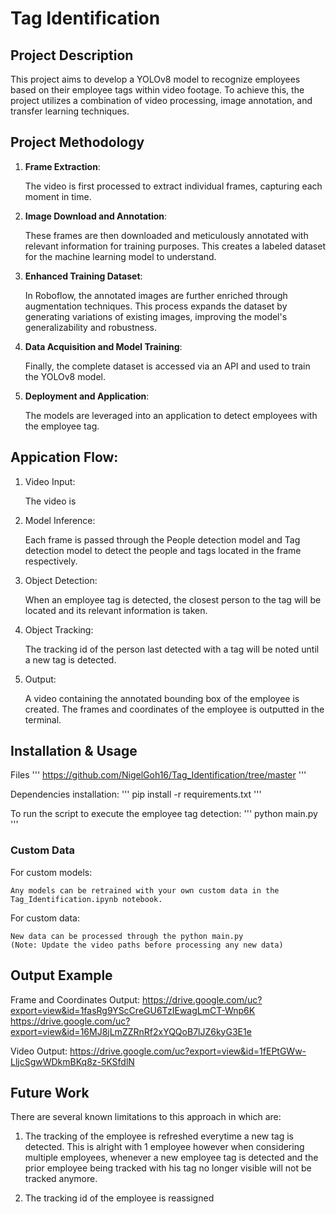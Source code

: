 # Tag Identification

## Project Description

This project aims to develop a YOLOv8 model to recognize employees based on their employee tags within video footage. To achieve this, the project utilizes a combination of video processing, image annotation, and transfer learning techniques.

## Project Methodology

1. **Frame Extraction**: 
    
    The video is first processed to extract individual frames, capturing each moment in time.

2. **Image Download and Annotation**: 
    
    These frames are then downloaded and meticulously annotated with relevant information for training purposes. This creates a labeled dataset for the machine learning model to understand.

3. **Enhanced Training Dataset**: 
    
    In Roboflow, the annotated images are further enriched through augmentation techniques. This process expands the dataset by generating variations of existing images, improving the model's generalizability and robustness.

4. **Data Acquisition and Model Training**: 
    
    Finally, the complete dataset is accessed via an API and used to train the YOLOv8 model. 

5. **Deployment and Application**:

    The models are leveraged into an application to detect employees with the employee tag.

## Appication Flow:

1. Video Input:

    The video is 

2. Model Inference:

    Each frame is passed through the People detection model and Tag detection model to detect the people and tags located in the frame respectively.

3. Object Detection:

    When an employee tag is detected, the closest person to the tag will be located and its relevant information is taken.

4. Object Tracking:

    The tracking id of the person last detected with a tag will be noted until a new tag is detected.

5. Output:

    A video containing the annotated bounding box of the employee is created. The frames and coordinates of the employee is outputted in the terminal.

## Installation & Usage

Files
'''
https://github.com/NigelGoh16/Tag_Identification/tree/master
'''

Dependencies installation:
'''
pip install -r requirements.txt
'''

To run the script to execute the employee tag detection:
'''
python main.py
'''

### Custom Data

For custom models:
    
    Any models can be retrained with your own custom data in the Tag_Identification.ipynb notebook.

For custom data:

    New data can be processed through the python main.py
    (Note: Update the video paths before processing any new data)

## Output Example

Frame and Coordinates Output:
https://drive.google.com/uc?export=view&id=1fasRg9YScCreGU6TzIEwagLmCT-Wnp6K
https://drive.google.com/uc?export=view&id=16MJ8jLmZZRnRf2xYQQoB7lJZ6kyG3E1e

Video Output:
https://drive.google.com/uc?export=view&id=1fEPtGWw-LljcSgwWDkmBKq8z-5KSfdlN

## Future Work

There are several known limitations to this approach in which are:

1. The tracking of the employee is refreshed everytime a new tag is detected.
This is alright with 1 employee however when considering multiple employees, whenever a new employee tag is detected and the prior employee being tracked with his tag no longer visible will not be tracked anymore.

2. The tracking id of the employee is reassigned 

